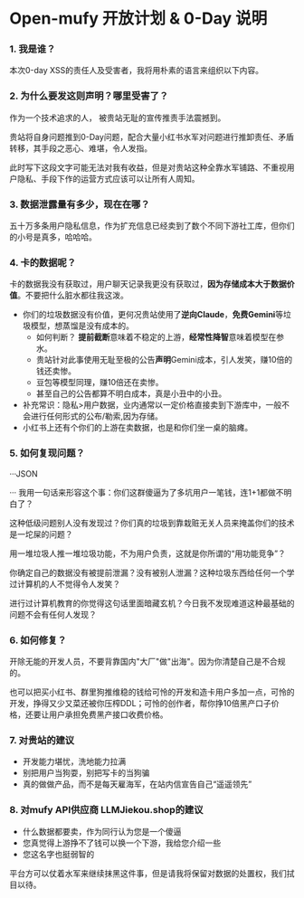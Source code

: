 # Open-mufy 开放计划 & 0-Day 说明
### 1. 我是谁？
本次0-day XSS的责任人及受害者，我将用朴素的语言来组织以下内容。
### 2. 为什么要发这则声明？哪里受害了？
作为一个技术追求的人，
被贵站无耻的宣传推责手法震撼到。

贵站将自身问题推到0-Day问题，配合大量小红书水军对问题进行推卸责任、矛盾转移，其手段之恶心、难堪，令人发指。

此时写下这段文字可能无法对我有收益，但是对贵站这种全靠水军铺路、不重视用户隐私、手段下作的运营方式应该可以让所有人周知。

### 3. 数据泄露量有多少，现在在哪？
五十万多条用户隐私信息，作为扩充信息已经卖到了数个不同下游社工库，但你们的小号是真多，哈哈哈。

### 4. 卡的数据呢？
卡的数据我没有获取过，用户聊天记录我更没有获取过，**因为存储成本大于数据价值**。不要把什么脏水都往我这泼。
- 你们的垃圾数据没有价值，更何况贵站使用了**逆向Claude**，**免费Gemini**等垃圾模型，想蒸馏是没有成本的。
    -  如何判断？ **提前截断**意味着不稳定的上游，**经常性降智**意味着模型在参水。
    -  贵站针对此事使用无耻至极的公告**声明**Gemini成本，引人发笑，赚10倍的钱还卖惨。
    -  豆包等模型同理，赚10倍还在卖惨。
    -  甚至自己的公告都算不明白成本，真是小丑中的小丑。
- 补充常识：隐私>用户数据，业内通常以一定价格直接卖到下游库中，一般不会进行任何形式的公布/勒索,因为存储。
- 小红书上还有个你们的上游在卖数据，也是和你们坐一桌的脑瘫。

### 5. 如何复现问题？
···JSON
<script>console.log(localStorage)</script>
···
我用一句话来形容这个事：你们这群傻逼为了多坑用户一笔钱，连1+1都做不明白了？

这种低级问题别人没有发现过？你们真的垃圾到靠栽赃无关人员来掩盖你们的技术是一坨屎的问题？

用一堆垃圾人推一堆垃圾功能，不为用户负责，这就是你所谓的“用功能竞争”？

你确定自己的数据没有被提前泄漏？没有被别人泄漏？这种垃圾东西给任何一个学过计算机的人不觉得令人发笑？

进行过计算机教育的你觉得这句话里面暗藏玄机？今日我不发现难道这种最基础的问题不会有任何人发现？

### 6. 如何修复？
开除无能的开发人员，不要背靠国内"大厂"做"出海"。因为你清楚自己是不合规的。

也可以把买小红书、群里狗推维稳的钱给可怜的开发和造卡用户多加一点，可怜的开发，挣得又少又菜还被你压榨DDL；可怜的创作者，帮你挣10倍黑产口子价格，还要让用户承担免费黑产接口收费价格。


### 7. 对贵站的建议
- 开发能力堪忧，洗地能力拉满
- 别把用户当狗耍，别把写卡的当狗骗
- 真的做做产品，而不是每天雇海军，在站内信宣告自己“遥遥领先”

  
### 8. 对mufy API供应商 LLMJiekou.shop的建议
- 什么数据都要卖，作为同行认为您是一个傻逼
- 您真觉得上游挣不了钱可以换一个下游，我给您介绍一些
- 您这名字也挺弱智的

平台方可以仗着水军来继续抹黑这件事，但是请我将保留对数据的处置权，我们拭目以待。
